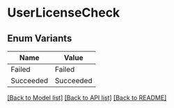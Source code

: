# UserLicenseCheck

## Enum Variants

| Name | Value |
|---- | -----|
| Failed | Failed |
| Succeeded | Succeeded |


[[Back to Model list]](../README.md#documentation-for-models) [[Back to API list]](../README.md#documentation-for-api-endpoints) [[Back to README]](../README.md)



